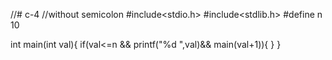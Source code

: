 //# c-4
//without semicolon
#include<stdio.h>
#include<stdlib.h>
#define n 10

int main(int val){
    if(val<=n && printf("%d ",val)&& main(val+1)){
    }
}    

